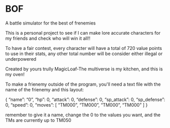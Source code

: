 # BOF
A battle simulator for the best of frenemies

This is a personal project to see if I can make lore accurate characters for my friends and check who will win it all!! 

To have a fair contest, every character will have a total of 720 value points to use in their stats, any other total number will be consider either illegal or underpowered

Created by yours trully MagicLoaf-The multiverse is my kitchen, and this is my oven!

To make a frienemy outside of the program, you'll need a text file with the name of the frienemy and this layout:

{
    “name”: “0”,
    “hp”: 0,
    “attack”: 0,
    “defense”: 0,
    “sp_attack”: 0,
    “sp_defense”: 0,
    “speed”: 0,
    “moves”: [
        “TM000”,
        “TM000”,
        “TM000”,
        “TM000”
    ]
}

remember to give it a name, change the 0 to the values you want, and the TMs are currently up to TM050
